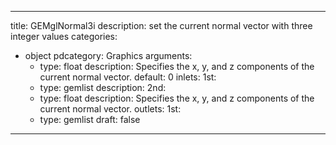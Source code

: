 
---
title: GEMglNormal3i
description: set the current normal vector with three integer values
categories:
  - object
pdcategory: Graphics
arguments:
    - type: float
      description: Specifies the x, y, and z components of the current normal vector.
      default: 0
inlets:
  1st:
    - type: gemlist
      description:
  2nd:
    - type: float
      description: Specifies the x, y, and z components of the current normal vector.
outlets:
  1st:
    - type: gemlist
draft: false
---

